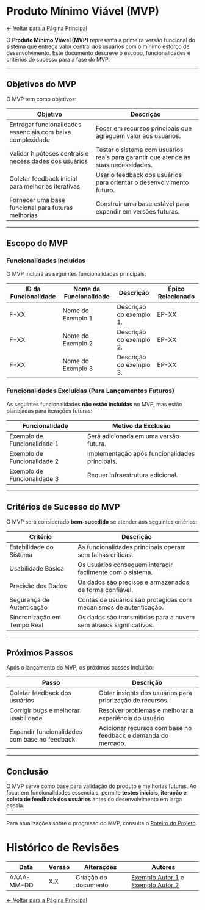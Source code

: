 # Produto Mínimo Viável (MVP)

[← Voltar para a Página Principal](../../index.md)

O **Produto Mínimo Viável (MVP)** representa a primeira versão funcional do sistema que entrega valor central aos usuários com o mínimo esforço de desenvolvimento. Este documento descreve o escopo, funcionalidades e critérios de sucesso para a fase do MVP.

---

## Objetivos do MVP

O MVP tem como objetivos:

| Objetivo                                                   | Descrição                                                                          |
| ---------------------------------------------------------- | ---------------------------------------------------------------------------------- |
| Entregar funcionalidades essenciais com baixa complexidade | Focar em recursos principais que agreguem valor aos usuários.                      |
| Validar hipóteses centrais e necessidades dos usuários     | Testar o sistema com usuários reais para garantir que atende às suas necessidades. |
| Coletar feedback inicial para melhorias iterativas         | Usar o feedback dos usuários para orientar o desenvolvimento futuro.               |
| Fornecer uma base funcional para futuras melhorias         | Construir uma base estável para expandir em versões futuras.                       |

---

## Escopo do MVP

### Funcionalidades Incluídas

O MVP incluirá as seguintes funcionalidades principais:

| ID da Funcionalidade | Nome da Funcionalidade | Descrição               | Épico Relacionado |
| -------------------- | ---------------------- | ----------------------- | ----------------- |
| F-XX                 | Nome do Exemplo 1      | Descrição do exemplo 1. | EP-XX             |
| F-XX                 | Nome do Exemplo 2      | Descrição do exemplo 2. | EP-XX             |
| F-XX                 | Nome do Exemplo 3      | Descrição do exemplo 3. | EP-XX             |

### Funcionalidades Excluídas (Para Lançamentos Futuros)

As seguintes funcionalidades **não estão incluídas** no MVP, mas estão planejadas para iterações futuras:

| Funcionalidade              | Motivo da Exclusão                             |
| --------------------------- | ---------------------------------------------- |
| Exemplo de Funcionalidade 1 | Será adicionada em uma versão futura.          |
| Exemplo de Funcionalidade 2 | Implementação após funcionalidades principais. |
| Exemplo de Funcionalidade 3 | Requer infraestrutura adicional.               |

---

## Critérios de Sucesso do MVP

O MVP será considerado **bem-sucedido** se atender aos seguintes critérios:

| Critério                    | Descrição                                                          |
| --------------------------- | ------------------------------------------------------------------ |
| Estabilidade do Sistema     | As funcionalidades principais operam sem falhas críticas.          |
| Usabilidade Básica          | Os usuários conseguem interagir facilmente com o sistema.          |
| Precisão dos Dados          | Os dados são precisos e armazenados de forma confiável.            |
| Segurança de Autenticação   | Contas de usuários são protegidas com mecanismos de autenticação.  |
| Sincronização em Tempo Real | Os dados são transmitidos para a nuvem sem atrasos significativos. |

---

## Próximos Passos

Após o lançamento do MVP, os próximos passos incluirão:

| Passo                                         | Descrição                                                     |
| --------------------------------------------- | ------------------------------------------------------------- |
| Coletar feedback dos usuários                 | Obter insights dos usuários para priorização de recursos.     |
| Corrigir bugs e melhorar usabilidade          | Resolver problemas e melhorar a experiência do usuário.       |
| Expandir funcionalidades com base no feedback | Adicionar recursos com base no feedback e demanda do mercado. |

---

## Conclusão

O MVP serve como base para validação do produto e melhorias futuras. Ao focar em funcionalidades essenciais, permite **testes iniciais, iteração e coleta de feedback dos usuários** antes do desenvolvimento em larga escala.

---

Para atualizações sobre o progresso do MVP, consulte o [Roteiro do Projeto](../management/roadmap.md).

# Histórico de Revisões

| Data       | Versão | Alterações           | Autores                                                                                         |
| ---------- | ------ | -------------------- | ----------------------------------------------------------------------------------------------- |
| AAAA-MM-DD | X.X    | Criação do documento | [Exemplo Autor 1](https://github.com/exemplo1) e [Exemplo Autor 2](https://github.com/exemplo2) |

[← Voltar para a Página Principal](../../index.md)
